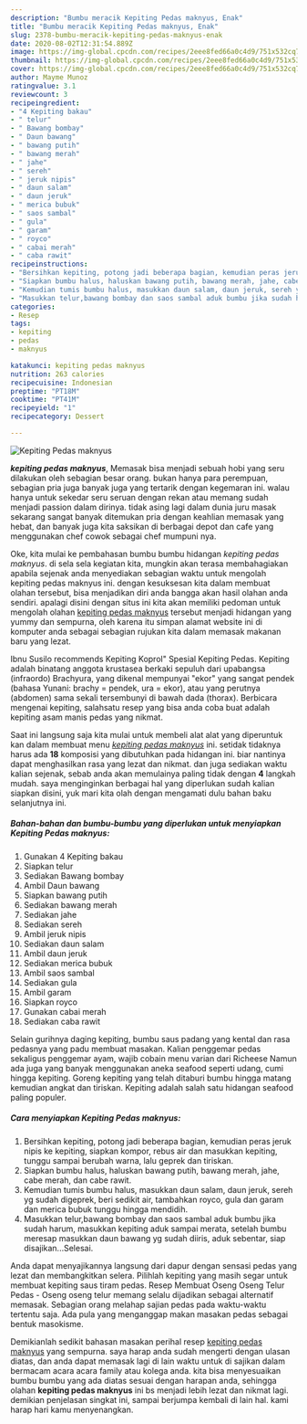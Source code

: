 ```yaml
---
description: "Bumbu meracik Kepiting Pedas maknyus, Enak"
title: "Bumbu meracik Kepiting Pedas maknyus, Enak"
slug: 2378-bumbu-meracik-kepiting-pedas-maknyus-enak
date: 2020-08-02T12:31:54.889Z
image: https://img-global.cpcdn.com/recipes/2eee8fed66a0c4d9/751x532cq70/kepiting-pedas-maknyus-foto-resep-utama.jpg
thumbnail: https://img-global.cpcdn.com/recipes/2eee8fed66a0c4d9/751x532cq70/kepiting-pedas-maknyus-foto-resep-utama.jpg
cover: https://img-global.cpcdn.com/recipes/2eee8fed66a0c4d9/751x532cq70/kepiting-pedas-maknyus-foto-resep-utama.jpg
author: Mayme Munoz
ratingvalue: 3.1
reviewcount: 3
recipeingredient:
- "4 Kepiting bakau"
- " telur"
- " Bawang bombay"
- " Daun bawang"
- " bawang putih"
- " bawang merah"
- " jahe"
- " sereh"
- " jeruk nipis"
- " daun salam"
- " daun jeruk"
- " merica bubuk"
- " saos sambal"
- " gula"
- " garam"
- " royco"
- " cabai merah"
- " caba rawit"
recipeinstructions:
- "Bersihkan kepiting, potong jadi beberapa bagian, kemudian peras jeruk nipis ke kepiting, siapkan kompor, rebus air dan masukkan kepiting, tunggu sampai berubah warna, lalu geprek dan tiriskan."
- "Siapkan bumbu halus, haluskan bawang putih, bawang merah, jahe, cabe merah, dan cabe rawit."
- "Kemudian tumis bumbu halus, masukkan daun salam, daun jeruk, sereh yg sudah digeprek, beri sedikit air, tambahkan royco, gula dan garam dan merica bubuk tunggu hingga mendidih."
- "Masukkan telur,bawang bombay dan saos sambal aduk bumbu jika sudah harum, masukkan kepiting aduk sampai merata, setelah bumbu meresap masukkan daun bawang yg sudah diiris, aduk sebentar, siap disajikan...Selesai."
categories:
- Resep
tags:
- kepiting
- pedas
- maknyus

katakunci: kepiting pedas maknyus 
nutrition: 263 calories
recipecuisine: Indonesian
preptime: "PT18M"
cooktime: "PT41M"
recipeyield: "1"
recipecategory: Dessert

---
```



![Kepiting Pedas maknyus](https://img-global.cpcdn.com/recipes/2eee8fed66a0c4d9/751x532cq70/kepiting-pedas-maknyus-foto-resep-utama.jpg)

<b><i>kepiting pedas maknyus</i></b>, Memasak bisa menjadi sebuah hobi yang seru dilakukan oleh sebagian besar orang. bukan hanya para perempuan, sebagian pria juga banyak juga yang tertarik dengan kegemaran ini. walau hanya untuk sekedar seru seruan dengan rekan atau memang sudah menjadi passion dalam dirinya. tidak asing lagi dalam dunia juru masak sekarang sangat banyak ditemukan pria dengan keahlian memasak yang hebat, dan banyak juga kita saksikan di berbagai depot dan cafe yang menggunakan chef cowok sebagai chef mumpuni nya.

Oke, kita mulai ke pembahasan bumbu bumbu hidangan <i>kepiting pedas maknyus</i>. di sela sela kegiatan kita, mungkin akan terasa membahagiakan apabila sejenak anda menyediakan sebagian waktu untuk mengolah kepiting pedas maknyus ini. dengan kesuksesan kita dalam membuat olahan tersebut, bisa menjadikan diri anda bangga akan hasil olahan anda sendiri. apalagi disini dengan situs ini kita akan memiliki pedoman untuk mengolah olahan <u>kepiting pedas maknyus</u> tersebut menjadi hidangan yang yummy dan sempurna, oleh karena itu simpan alamat website ini di komputer anda sebagai sebagian rujukan kita dalam memasak makanan baru yang lezat.

Ibnu Susilo recommends Kepiting Koprol&#34; Spesial Kepiting Pedas. Kepiting adalah binatang anggota krustasea berkaki sepuluh dari upabangsa (infraordo) Brachyura, yang dikenal mempunyai &#34;ekor&#34; yang sangat pendek (bahasa Yunani: brachy = pendek, ura = ekor), atau yang perutnya (abdomen) sama sekali tersembunyi di bawah dada (thorax). Berbicara mengenai kepiting, salahsatu resep yang bisa anda coba buat adalah kepiting asam manis pedas yang nikmat.


Saat ini langsung saja kita mulai untuk membeli alat alat yang diperuntuk kan dalam membuat menu <u><i>kepiting pedas maknyus</i></u> ini. setidak tidaknya harus ada <b>18</b> komposisi yang dibutuhkan pada hidangan ini. biar nantinya dapat menghasilkan rasa yang lezat dan nikmat. dan juga sediakan waktu kalian sejenak, sebab anda akan memulainya paling tidak dengan <b>4</b> langkah mudah. saya menginginkan berbagai hal yang diperlukan sudah kalian siapkan disini, yuk mari kita olah dengan mengamati dulu bahan baku selanjutnya ini.

<!--inarticleads1-->

##### Bahan-bahan dan bumbu-bumbu yang diperlukan untuk menyiapkan Kepiting Pedas maknyus:

1. Gunakan 4 Kepiting bakau
1. Siapkan  telur
1. Sediakan  Bawang bombay
1. Ambil  Daun bawang
1. Siapkan  bawang putih
1. Sediakan  bawang merah
1. Sediakan  jahe
1. Sediakan  sereh
1. Ambil  jeruk nipis
1. Sediakan  daun salam
1. Ambil  daun jeruk
1. Sediakan  merica bubuk
1. Ambil  saos sambal
1. Sediakan  gula
1. Ambil  garam
1. Siapkan  royco
1. Gunakan  cabai merah
1. Sediakan  caba rawit


Selain gurihnya daging kepiting, bumbu saus padang yang kental dan rasa pedasnya yang padu membuat masakan. Kalian penggemar pedas sekaligus penggemar ayam, wajib cobain menu varian dari Richeese Namun ada juga yang banyak menggunakan aneka seafood seperti udang, cumi hingga kepiting. Goreng kepiting yang telah ditaburi bumbu hingga matang kemudian angkat dan tiriskan. Kepiting adalah salah satu hidangan seafood paling populer. 

<!--inarticleads2-->

##### Cara menyiapkan Kepiting Pedas maknyus:

1. Bersihkan kepiting, potong jadi beberapa bagian, kemudian peras jeruk nipis ke kepiting, siapkan kompor, rebus air dan masukkan kepiting, tunggu sampai berubah warna, lalu geprek dan tiriskan.
1. Siapkan bumbu halus, haluskan bawang putih, bawang merah, jahe, cabe merah, dan cabe rawit.
1. Kemudian tumis bumbu halus, masukkan daun salam, daun jeruk, sereh yg sudah digeprek, beri sedikit air, tambahkan royco, gula dan garam dan merica bubuk tunggu hingga mendidih.
1. Masukkan telur,bawang bombay dan saos sambal aduk bumbu jika sudah harum, masukkan kepiting aduk sampai merata, setelah bumbu meresap masukkan daun bawang yg sudah diiris, aduk sebentar, siap disajikan...Selesai.


Anda dapat menyajikannya langsung dari dapur dengan sensasi pedas yang lezat dan membangkitkan selera. Pilihlah kepiting yang masih segar untuk membuat kepiting saus tiram pedas. Resep Membuat Oseng Oseng Telur Pedas - Oseng oseng telur memang selalu dijadikan sebagai alternatif memasak. Sebagian orang melahap sajian pedas pada waktu-waktu tertentu saja. Ada pula yang menganggap makan masakan pedas sebagai bentuk masokisme. 

Demikianlah sedikit bahasan masakan perihal resep <u>kepiting pedas maknyus</u> yang sempurna. saya harap anda sudah mengerti dengan ulasan diatas, dan anda dapat memasak lagi di lain waktu untuk di sajikan dalam bermacam acara acara family atau kolega anda. kita bisa menyesuaikan bumbu bumbu yang ada diatas sesuai dengan harapan anda, sehingga olahan <b>kepiting pedas maknyus</b> ini bs menjadi lebih lezat dan nikmat lagi. demikian penjelasan singkat ini, sampai berjumpa kembali di lain hal. kami harap hari kamu menyenangkan.
